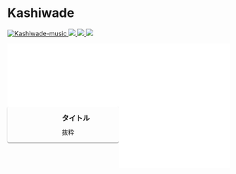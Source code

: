 # Kashiwade


<p align="left"> 
  <a href="https://github.com/Kashiwade-music/Kashiwade-music/">
    <img src="https://komarev.com/ghpvc/?username=Kashiwade-music" alt="Kashiwade-music" />
  </a>
  <a href="https://github.com/Kashiwade-music">
    <img height="20" src="https://img.shields.io/github/followers/Kashiwade-music?label=follow&logo=github&style=flat" />
  </a>
  <a href="http://twitter.com/Kashiwade-music">
    <img height="20" src="https://img.shields.io/twitter/follow/Kashiwade_music?label=Twitter&logo=twitter&style=flat" />
  </a>
  <a href="https://www.youtube.com/channel/UCSLhB_FXseHmBCC2X0TwsjA">
    <img height="20" src="https://img.shields.io/youtube/channel/subscribers/UCSLhB_FXseHmBCC2X0TwsjA?label=YouTube&logo=YouTube&style=flat" />
  </a>
</p>

<div>
<img align="right" src="/metrics1.svg" alt="Metrics" width="50%">
<img align="right" src="/metrics2.svg" alt="Metrics" width="50%">
</div>

<div class="media">
	<figure class="media__img-wrapper">
		<img src="" class="media__img">
	</figure>
	<div class="media__body">
		<div class="media__title">タイトル</div>
		<div class="media__excerpt">抜粋</div>
	</div>
</div>

<style>
.media {
		display: flex;
		align-items: center;
		box-shadow: 0px 1px 1px rgba(0,0,0,.14),
              		0px 2px 1px rgba(0,0,0,.12),
              		0px 1px 3px rgba(0,0,0,.20);
        border-radius: 4px;
  padding: 1em;
	}

.media:hover {
		box-shadow: 0px 8px 10px rgba(0,0,0,.14),
              		0px 3px 14px rgba(0,0,0,.12),
              		0px 5px 5px rgba(0,0,0,.20);
	}

	.media__img-wrapper {
		flex: 0 1 27.58333%;
		margin-right: 3.33333%;
	}

	.media__img {
		width: 100%;
		border-radius: 4px;
	}

	.media__body {
		flex: 1;
	}

	.media__body > *:last-child {
		margin-bottom: 0;
	}

	.media__title {
		margin-bottom: 10px;
		font-size: 1.125em;
		font-weight: bold;
	}
</style>  
